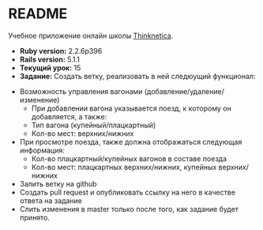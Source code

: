 # README
Учебное приложение онлайн школы [Thinknetica](http://thinknetica.com).

* **Ruby version:**  2.2.6p396
* **Rails version:** 5.1.1
* **Текущий урок:**  15
* **Задание:**
Создать ветку, реализовать в ней следюущий функционал:
- Возможность управления вагонами (добавление/удаление/изменение)
  - При добавлении вагона указывается поезд, к которому он добавляется, а также:
  - Тип вагона (купейный/плацкартный)
  - Кол-во мест: верхних/нижних
- При просмотре поезда, также должна отображаться следующая информация:
  - Кол-во плацкартный/купейных вагонов в составе поезда
  - Кол-во мест: плацкартных верхних/нижних, купейных верхних/нижних
- Залить ветку на github
- Создать pull request и опубликовать ссылку на него в качестве ответа на задание
- Слить изменения в master только после того, как задание будет принято.

